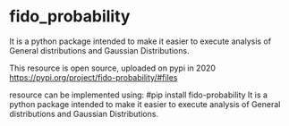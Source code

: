 # fido_probability
It is a python package intended to make it easier to execute analysis of General distributions and Gaussian Distributions.

This resource is open source, uploaded on pypi in 2020 
https://pypi.org/project/fido-probability/#files 

resource can be implemented using:
#pip install fido-probability
It is a python package intended to make it easier to execute analysis of General distributions and Gaussian Distributions. 
